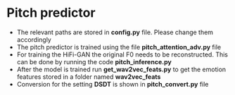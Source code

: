 # Pitch predictor

- The relevant paths are stored in **config.py** file. Please change them accordingly
- The pitch predictor is trained using the file **pitch_attention_adv.py** file
- For training the HiFi-GAN the original F0 needs to be reconstructed. This can be done by running the code **pitch_inference.py**
- After the model is trained run **get_wav2vec_feats.py** to get the emotion features stored in a folder named **wav2vec_feats**
- Conversion for the setting **DSDT** is shown in **pitch_convert.py** file


